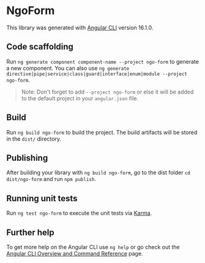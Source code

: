 # NgoForm

This library was generated with [Angular CLI](https://github.com/angular/angular-cli) version 16.1.0.

## Code scaffolding

Run `ng generate component component-name --project ngo-form` to generate a new component. You can also use `ng generate directive|pipe|service|class|guard|interface|enum|module --project ngo-form`.
> Note: Don't forget to add `--project ngo-form` or else it will be added to the default project in your `angular.json` file. 

## Build

Run `ng build ngo-form` to build the project. The build artifacts will be stored in the `dist/` directory.

## Publishing

After building your library with `ng build ngo-form`, go to the dist folder `cd dist/ngo-form` and run `npm publish`.

## Running unit tests

Run `ng test ngo-form` to execute the unit tests via [Karma](https://karma-runner.github.io).

## Further help

To get more help on the Angular CLI use `ng help` or go check out the [Angular CLI Overview and Command Reference](https://angular.io/cli) page.
